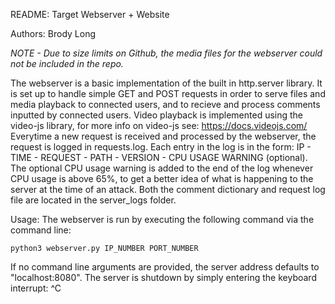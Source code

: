 README: Target Webserver + Website

Authors: Brody Long

*NOTE - Due to size limits on Github, the media files for the webserver could not be included in the repo.*

The webserver is a basic implementation of the built in http.server library. It is set up to handle simple GET and POST requests
in order to serve files and media playback to connected users, and to recieve and process comments inputted by connected users.
Video playback is implemented using the video-js library, for more info on video-js see: https://docs.videojs.com/
Everytime a new request is received and processed by the webserver, the request is logged in requests.log. Each entry in the log
is in the form: IP - TIME - REQUEST - PATH - VERSION - CPU USAGE WARNING (optional). The optional CPU usage warning is added to
the end of the log whenever CPU usage is above 65%, to get a better idea of what is happening to the server at the time of an 
attack. Both the comment dictionary and request log file are located in the server_logs folder.

Usage: The webserver is run by executing the following command via the command line:
	
	python3 webserver.py IP_NUMBER PORT_NUMBER

If no command line arguments are provided, the server address defaults to "localhost:8080".
The server is shutdown by simply entering the keyboard interrupt: ^C